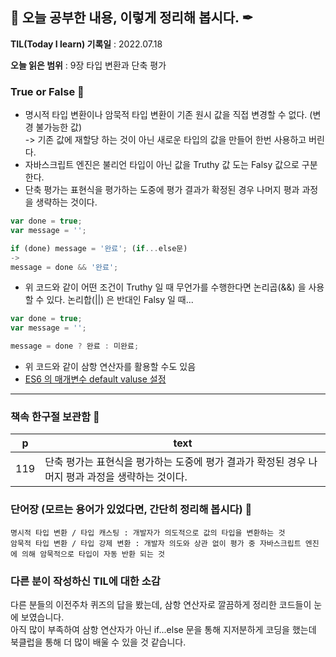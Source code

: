 ## 📕 오늘 공부한 내용, 이렇게 정리해 봅시다. ✒

**TIL(Today I learn) 기록일** : 2022.07.18

**오늘 읽은 범위** : 9장 타입 변환과 단축 평가

### True or False 📑

+ 명시적 타입 변환이나 암묵적 타입 변환이 기존 원시 값을 직접 변경할 수 없다. (변경 불가능한 값)   
  -> 기존 값에 재할당 하는 것이 아닌 새로운 타입의 값을 만들어 한번 사용하고 버린다.
+ 자바스크립트 엔진은 불리언 타입이 아닌 값을 Truthy 값 도는 Falsy 값으로 구분한다.
+ 단축 평가는 표현식을 평가하는 도중에 평가 결과가 확정된 경우 나머지 평과 과정을 생략하는 것이다.
```javascript
var done = true;
var message = '';

if (done) message = '완료'; (if...else문)
->
message = done && '완료';
```
+ 위 코드와 같이 어떤 조건이 Truthy 일 때 무언가를 수행한다면 논리곱(&&) 을 사용할 수 있다. 논리합(||) 은 반대인 Falsy 일 때...
```javascript
var done = true;
var message = '';

message = done ? 완료 : 미완료;
```
+ 위 코드와 같이 삼항 연산자를 활용할 수도 있음
+ [ES6 의 매개변수 default valuse 설정 ](https://github.com/GEON1999/ES6/blob/main/FUNCTIONS/Arrow%20Function.md, "my github")

---

### 책속 한구절 보관함 📖

| p    | text                                           |
| ---- | ---------------------------------------------- |
| 119  | 단축 평가는 표현식을 평가하는 도중에 평가 결과가 확정된 경우 나머지 평과 과정을 생략하는 것이다.               |


### 단어장 (모르는 용어가 있었다면, 간단히 정리해 봅시다) 🔖
```
명시적 타입 변환 / 타입 캐스팅 : 개발자가 의도적으로 값의 타입을 변환하는 것
암묵적 타입 변환 / 타입 강제 변환 : 개발자 의도와 상관 없이 평가 중 자바스크립트 엔진에 의해 암묵적으로 타입이 자동 반환 되는 것
```



### 다른 분이 작성하신 TIL에 대한 소감
다른 분들의 이전주차 퀴즈의 답을 봤는데, 삼항 연산자로 깔끔하게 정리한 코드들이 눈에 보였습니다.   
아직 많이 부족하여 삼항 연산자가 아닌 if...else 문을 통해 지저분하게 코딩을 했는데 북클럽을 통해 더 많이 배울 수 있을 것 같습니다.
